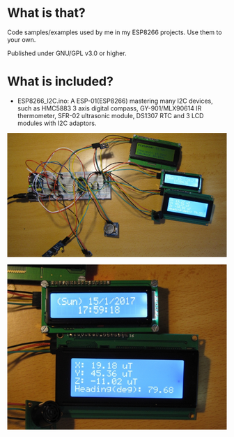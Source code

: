 
What is that?
====

Code samples/examples used by me in my ESP8266 projects. Use them to your own.

Published under GNU/GPL v3.0 or higher.


What is included?
====

* ESP8266_I2C.ino: A ESP-01(ESP8266) mastering many I2C devices, such as HMC5883 3 axis digital compass, GY-901/MLX90614 IR thermometer, SFR-02 ultrasonic module, DS1307 RTC and 3 LCD modules with I2C adaptors.

![Test circuit](pics/esp-01_i2c.jpg)


![LCD modules showing reading details](pics/lcd_detail.jpg)

